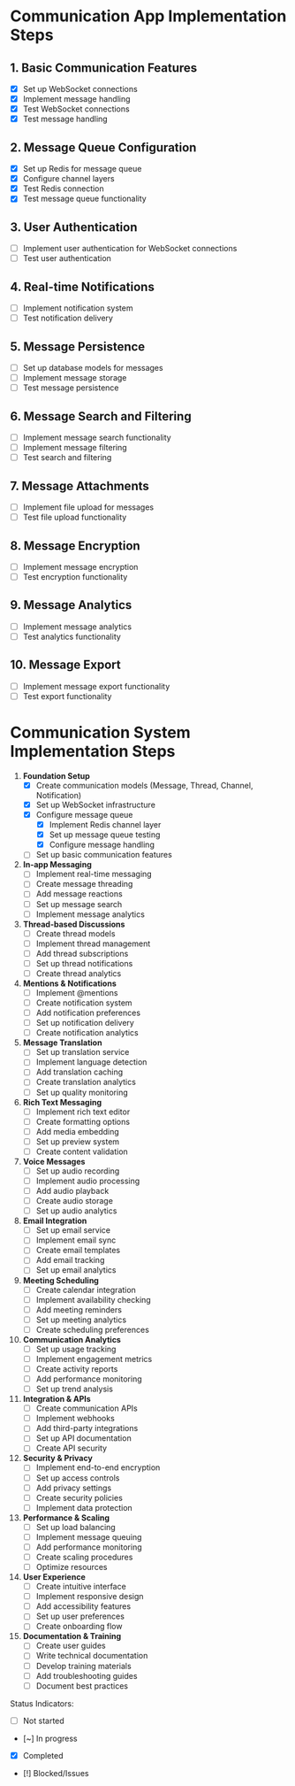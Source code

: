 # Communication App Implementation Steps

## 1. Basic Communication Features
- [x] Set up WebSocket connections
- [x] Implement message handling
- [x] Test WebSocket connections
- [x] Test message handling

## 2. Message Queue Configuration
- [x] Set up Redis for message queue
- [x] Configure channel layers
- [x] Test Redis connection
- [x] Test message queue functionality

## 3. User Authentication
- [ ] Implement user authentication for WebSocket connections
- [ ] Test user authentication

## 4. Real-time Notifications
- [ ] Implement notification system
- [ ] Test notification delivery

## 5. Message Persistence
- [ ] Set up database models for messages
- [ ] Implement message storage
- [ ] Test message persistence

## 6. Message Search and Filtering
- [ ] Implement message search functionality
- [ ] Implement message filtering
- [ ] Test search and filtering

## 7. Message Attachments
- [ ] Implement file upload for messages
- [ ] Test file upload functionality

## 8. Message Encryption
- [ ] Implement message encryption
- [ ] Test encryption functionality

## 9. Message Analytics
- [ ] Implement message analytics
- [ ] Test analytics functionality

## 10. Message Export
- [ ] Implement message export functionality
- [ ] Test export functionality

# Communication System Implementation Steps

1. **Foundation Setup**
   - [x] Create communication models (Message, Thread, Channel, Notification)
   - [x] Set up WebSocket infrastructure
   - [x] Configure message queue
     - [x] Implement Redis channel layer
     - [x] Set up message queue testing
     - [x] Configure message handling
   - [ ] Set up basic communication features

2. **In-app Messaging**
   - [ ] Implement real-time messaging
   - [ ] Create message threading
   - [ ] Add message reactions
   - [ ] Set up message search
   - [ ] Implement message analytics

3. **Thread-based Discussions**
   - [ ] Create thread models
   - [ ] Implement thread management
   - [ ] Add thread subscriptions
   - [ ] Set up thread notifications
   - [ ] Create thread analytics

4. **Mentions & Notifications**
   - [ ] Implement @mentions
   - [ ] Create notification system
   - [ ] Add notification preferences
   - [ ] Set up notification delivery
   - [ ] Create notification analytics

5. **Message Translation**
   - [ ] Set up translation service
   - [ ] Implement language detection
   - [ ] Add translation caching
   - [ ] Create translation analytics
   - [ ] Set up quality monitoring

6. **Rich Text Messaging**
   - [ ] Implement rich text editor
   - [ ] Create formatting options
   - [ ] Add media embedding
   - [ ] Set up preview system
   - [ ] Create content validation

7. **Voice Messages**
   - [ ] Set up audio recording
   - [ ] Implement audio processing
   - [ ] Add audio playback
   - [ ] Create audio storage
   - [ ] Set up audio analytics

8. **Email Integration**
   - [ ] Set up email service
   - [ ] Implement email sync
   - [ ] Create email templates
   - [ ] Add email tracking
   - [ ] Set up email analytics

9. **Meeting Scheduling**
   - [ ] Create calendar integration
   - [ ] Implement availability checking
   - [ ] Add meeting reminders
   - [ ] Set up meeting analytics
   - [ ] Create scheduling preferences

10. **Communication Analytics**
    - [ ] Set up usage tracking
    - [ ] Implement engagement metrics
    - [ ] Create activity reports
    - [ ] Add performance monitoring
    - [ ] Set up trend analysis

11. **Integration & APIs**
    - [ ] Create communication APIs
    - [ ] Implement webhooks
    - [ ] Add third-party integrations
    - [ ] Set up API documentation
    - [ ] Create API security

12. **Security & Privacy**
    - [ ] Implement end-to-end encryption
    - [ ] Set up access controls
    - [ ] Add privacy settings
    - [ ] Create security policies
    - [ ] Implement data protection

13. **Performance & Scaling**
    - [ ] Set up load balancing
    - [ ] Implement message queuing
    - [ ] Add performance monitoring
    - [ ] Create scaling procedures
    - [ ] Optimize resources

14. **User Experience**
    - [ ] Create intuitive interface
    - [ ] Implement responsive design
    - [ ] Add accessibility features
    - [ ] Set up user preferences
    - [ ] Create onboarding flow

15. **Documentation & Training**
    - [ ] Create user guides
    - [ ] Write technical documentation
    - [ ] Develop training materials
    - [ ] Add troubleshooting guides
    - [ ] Document best practices

Status Indicators:
- [ ] Not started
- [~] In progress
- [x] Completed
- [!] Blocked/Issues 